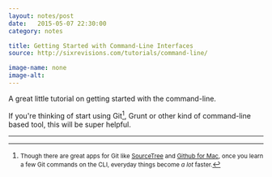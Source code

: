 ```yaml
---
layout: notes/post
date:   2015-05-07 22:30:00
category: notes

title: Getting Started with Command-Line Interfaces
source: http://sixrevisions.com/tutorials/command-line/

image-name: none
image-alt:
---
```


A great little tutorial on getting started with the command-line. 

If you're thinking of start using Git[^1], Grunt or other kind of command-line based tool, this will be super helpful.

---

[^1]: <small>Though there are great apps for Git like [SourceTree](https://www.sourcetreeapp.com/) and [Github for Mac](https://mac.github.com/), once you learn a few Git commands on the CLI, everyday things become _a lot_ faster.</small>